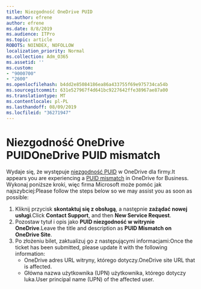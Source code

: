 ```yaml
---
title: Niezgodność OneDrive PUID
ms.author: efrene
author: efrene
ms.date: 8/8/2019
ms.audience: ITPro
ms.topic: article
ROBOTS: NOINDEX, NOFOLLOW
localization_priority: Normal
ms.collection: Adm_O365
ms.assetid: ''
ms.custom:
- "9000700"
- "2600"
ms.openlocfilehash: b4dd2e85084186ea86a433755f69e975734ca54b
ms.sourcegitcommit: 631e527967f4d641bc9227642ffe38967ae87a00
ms.translationtype: MT
ms.contentlocale: pl-PL
ms.lasthandoff: 08/09/2019
ms.locfileid: "36271947"
---
```

# <a name="onedrive-puid-mismatch"></a><span data-ttu-id="39628-102">Niezgodność OneDrive PUID</span><span class="sxs-lookup"><span data-stu-id="39628-102">OneDrive PUID mismatch</span></span>
<span data-ttu-id="39628-103">Wydaje się, że występuje [niezgodność PUID](https://docs.microsoft.com/sharepoint/support/administration/access-denied-or-need-permission-error-sharepoint-online-or-onedrive-for-business#when-accessing-a-onedrive-site) w OneDrive dla firmy.</span><span class="sxs-lookup"><span data-stu-id="39628-103">It appears you are experiencing a [PUID mismatch](https://docs.microsoft.com/sharepoint/support/administration/access-denied-or-need-permission-error-sharepoint-online-or-onedrive-for-business#when-accessing-a-onedrive-site) in OneDrive for Business.</span></span> <span data-ttu-id="39628-104">Wykonaj poniższe kroki, więc firma Microsoft może pomóc jak najszybciej:</span><span class="sxs-lookup"><span data-stu-id="39628-104">Please follow the steps below so we may assist you as soon as possible:</span></span>

1. <span data-ttu-id="39628-105">Kliknij przycisk **skontaktuj się z obsługą**, a następnie **zażądać nowej usługi**.</span><span class="sxs-lookup"><span data-stu-id="39628-105">Click **Contact Support**, and then **New Service Request**.</span></span>
2. <span data-ttu-id="39628-106">Pozostaw tytuł i opis jako **PUID niezgodność w witrynie OneDrive**.</span><span class="sxs-lookup"><span data-stu-id="39628-106">Leave the title and description as **PUID Mismatch on OneDrive Site**.</span></span>
3. <span data-ttu-id="39628-107">Po złożeniu bilet, zaktualizuj go z następującymi informacjami:</span><span class="sxs-lookup"><span data-stu-id="39628-107">Once the ticket has been submitted, please update it with the following information:</span></span>
    - <span data-ttu-id="39628-108">OneDrive adres URL witryny, którego dotyczy.</span><span class="sxs-lookup"><span data-stu-id="39628-108">OneDrive site URL that is affected.</span></span>
    - <span data-ttu-id="39628-109">Główna nazwa użytkownika (UPN) użytkownika, którego dotyczy luka.</span><span class="sxs-lookup"><span data-stu-id="39628-109">User principal name (UPN) of the affected user.</span></span>



